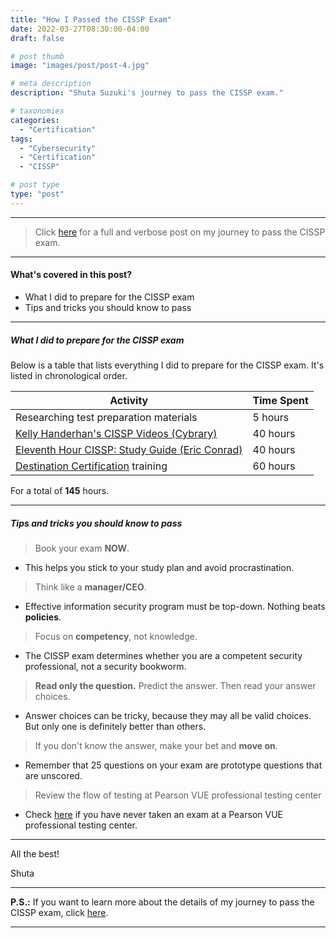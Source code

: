 ```yaml
---
title: "How I Passed the CISSP Exam"
date: 2022-03-27T08:30:00-04:00
draft: false

# post thumb
image: "images/post/post-4.jpg"

# meta description
description: "Shuta Suzuki's journey to pass the CISSP exam."

# taxonomies
categories:
  - "Certification"
tags:
  - "Cybersecurity"
  - "Certification"
  - "CISSP"

# post type
type: "post"
---
```


<hr>

> Click [here](https://shutasuzuki.com/blog/cissp-full/) for a full and verbose post on my journey to pass the CISSP exam.

<hr>

#### What's covered in this post?

* What I did to prepare for the CISSP exam
* Tips and tricks you should know to pass

<hr>

##### What I did to prepare for the CISSP exam

Below is a table that lists everything I did to prepare for the CISSP exam. It's listed in chronological order.

**Activity** | **Time Spent** 
--- | --- 
Researching test preparation materials | 5 hours
[Kelly Handerhan's CISSP Videos (Cybrary)](https://www.cybrary.it/course/cissp/) | 40 hours
[Eleventh Hour CISSP: Study Guide (Eric Conrad)](https://amzn.to/3E1opOn) | 40 hours
[Destination Certification](https://www.destcert.com/) training | 60 hours

For a total of **145** hours.

<hr>

##### Tips and tricks you should know to pass

> Book your exam **NOW**.
* This helps you stick to your study plan and avoid procrastination.

> Think like a **manager/CEO**.
* Effective information security program must be top-down. Nothing beats **policies**.

> Focus on **competency**, not knowledge.
* The CISSP exam determines whether you are a competent security professional, not a security bookworm.

> **Read only the question.** Predict the answer. Then read your answer choices.
* Answer choices can be tricky, because they may all be valid choices. But only one is definitely better than others.

> If you don't know the answer, make your bet and **move on**.
* Remember that 25 questions on your exam are prototype questions that are unscored.

> Review the flow of testing at Pearson VUE professional testing center
* Check [here](https://www.youtube.com/watch?v=MlQr9Meee0I) if you have never taken an exam at a Pearson VUE professional testing center.

<hr>

All the best!

Shuta

<hr>

**P.S.:** If you want to learn more about the details of my journey to pass the CISSP exam, click [here](https://shutasuzuki.com/blog/cissp-full/).

<hr>
